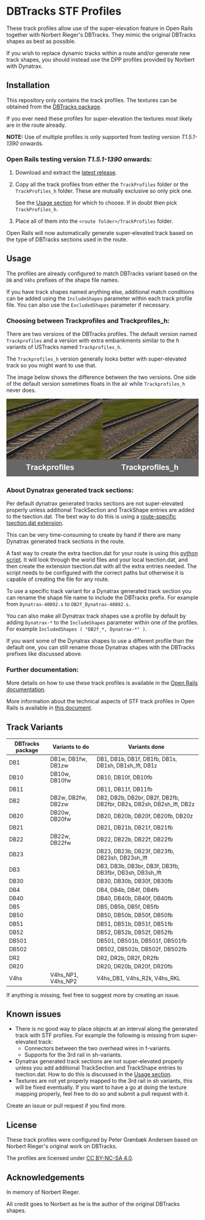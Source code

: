 
# DBTracks STF Profiles
These track profiles allow use of the super-elevation feature in Open Rails together with Norbert Rieger's DBTracks. They mimic the original DBTracks shapes as best as possible.

If you wish to replace dynamic tracks within a route and/or generate new track shapes, you should instead use the DPP profiles provided by Norbert with Dynatrax.


## Installation
This repository only contains the track profiles. The textures can be obtained from the [DBTracks package](https://the-train.de/downloads/entry/11252-dbtracks/).

If you ever need these profiles for super-elevation the textures most likely are in the route already.

**NOTE:** Use of multiple profiles is only supported from testing version _T1.5.1-1390_ onwards.


### Open Rails testing version _T1.5.1-1390_ onwards:
1. Download and extract the [latest release](https://github.com/pgroenbaek/dbtracks-stf-profiles/releases).

2. Copy all the track profiles from either the `TrackProfiles` folder or the `TrackProfiles_h` folder. These are mutually exclusive so only pick one.

   See the [Usage section](#choosing-between-trackprofiles-and-trackprofiles_h) for which to choose. If in doubt then pick `TrackProfiles_h`.

3. Place all of them into the `<route folder>/TrackProfiles` folder.

Open Rails will now automatically generate super-elevated track based on the type of DBTracks sections used in the route.


## Usage
The profiles are already configured to match DBTracks variant based on the `DB` and `V4hs` prefixes of the shape file names.

If you have track shapes named anything else, additional match conditions can be added using the `IncludeShapes` parameter within each track profile file. You can also use the `ExcludedShapes` parameter if necessary.


### Choosing between Trackprofiles and Trackprofiles_h:
There are two versions of the DBTracks profiles. The default version named `Trackprofiles` and a version with extra embankments similar to the h variants of USTracks named `Trackprofiles_h`.

The `Trackprofiles_h` version generally looks better with super-elevated track so you might want to use that.

The image below shows the difference between the two versions. One side of the default version sometimes floats in the air while `Trackprofiles_h` never does.

![Trackprofile versions](./TrackprofileVersions.png)


### About Dynatrax generated track sections:
Per default dynatrax generated tracks sections are not super-elevated properly unless additional TrackSection and TrackShape entries are added to the tsection.dat. The best way to do this is using a [route-specific tsection.dat extension](https://open-rails.readthedocs.io/en/latest/features-route.html#route-specific-tracksections-and-trackshapes).

This can be very time-consuming to create by hand if there are many Dynatrax generated track sections in the route.

A fast way to create the extra tsection.dat for your route is using this [python script](https://github.com/pgroenbaek/dbtracks-stf-profiles/blob/master/Scripts/generate_route_tsection.py). It will look through the world files and your local tsection.dat, and then create the extension tsection.dat with all the extra entries needed. The script needs to be configured with the correct paths but otherwise it is capable of creating the file for any route.

To use a specific track variant for a Dynatrax generated track section you can rename the shape file name to include the DBTracks prefix. For example from `Dynatrax-40892.s` to `DB2f_Dynatrax-40892.s`.

You can also make all Dynatrax track shapes use a profile by default by adding `Dynatrax-*` to the `IncludeShapes` parameter within one of the profiles. For example `IncludedShapes ( "DB2f_*, Dynatrax-*" )`.

If you want some of the Dynatrax shapes to use a different profile than the default one, you can still rename those Dynatrax shapes with the DBTracks prefixes like discussed above.

### Further documentation:
More details on how to use these track profiles is available in the [Open Rails documentation](https://open-rails.readthedocs.io/en/latest/options.html#superelevation). 

More information about the technical aspects of STF track profiles in Open Rails is available in [this document](https://static.openrails.org/files/OpenRails-Testing-How%20to%20Provide%20Track%20Profiles%20for%20Open%20Rails%20Dynamic%20Track.pdf).


## Track Variants

| DBTracks package  | Variants to do                                   | Variants done |
|-------------------|--------------------------------------------------|---------------|
| DB1               | DB1w, DB1fw, DB1zw                     | DB1, DB1b, DB1f, DB1fb, DB1s, DB1sh, DB1sh_lft, DB1z        |
| DB10              | DB10w, DB10fw                                    | DB10, DB10f, DB10fb          |
| DB11              |                                     | DB11, DB11f, DB11fb          |
| DB2               | DB2w, DB2fw, DB2zw                        | DB2, DB2b, DB2br, DB2f, DB2fb, DB2fbr, DB2s, DB2sh, DB2sh_lft, DB2z   |
| DB20              | DB20w, DB20fw                           | DB20, DB20b, DB20f, DB20fb, DB20z         |
| DB21              |                              | DB21, DB21b, DB21f, DB21fb           |
| DB22              | DB22w, DB22fw                             | DB22, DB22b, DB22f, DB22fb          |
| DB23              |                      | DB23, DB23b, DB23f, DB23fb, DB23sh, DB23sh_lft          |
| DB3               |                   | DB3, DB3b, DB3br, DB3f, DB3fb, DB3fbr, DB3sh, DB3sh_lft           |
| DB30              |                              | DB30, DB30b, DB30f, DB30fb          |
| DB4               |                                 | DB4, DB4b, DB4f, DB4fb           |
| DB40              |                              | DB40, DB40b, DB40f, DB40fb          |
| DB5               |                                 | DB5, DB5b, DB5f, DB5fb           |
| DB50              |                              | DB50, DB50b, DB50f, DB50fb          |
| DB51              |                              | DB51, DB51b, DB51f, DB51fb          |
| DB52              |                              | DB52, DB52b, DB52f, DB52fb          |
| DB501             |                           | DB501, DB501b, DB501f, DB501fb         |
| DB502             |                           | DB502, DB502b, DB502f, DB502fb         |
| DR2               |                                 | DR2, DR2b, DR2f, DR2fb           |
| DR20              |                                             | DR20, DR20b, DR20f, DR20fb          |
| V4hs              | V4hs_NP1, V4hs_NP2                     | V4hs_DB1, V4hs_R2k, V4hs_RKL              |

If anything is missing, feel free to suggest more by creating an issue.


## Known issues

- There is no good way to place objects at an interval along the generated track with STF profiles. For example the following is missing from super-elevated track:
	- Connectors between the two overhead wires in f-variants.
	- Supports for the 3rd rail in sh-variants.
- Dynatrax generated track sections are not super-elevated properly unless you add additional TrackSection and TrackShape entries to tsection.dat. How to do this is discussed in the [Usage section](#about-dynatrax-generated-track-sections).
- Textures are not yet properly mapped to the 3rd rail in sh variants, this will be fixed eventually. If you want to have a go at doing the texture mapping properly, feel free to do so and submit a pull request with it.

Create an issue or pull request if you find more.


## License

These track profiles were configured by Peter Grønbæk Andersen based on Norbert Rieger's original work on DBTracks.

The profiles are licensed under [CC BY-NC-SA 4.0](https://creativecommons.org/licenses/by-nc-sa/4.0/).


## Acknowledgements

In memory of Norbert Rieger.

All credit goes to Norbert as he is the author of the original DBTracks shapes.